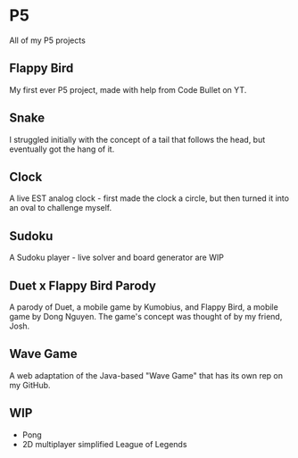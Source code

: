 # P5
All of my P5 projects

## Flappy Bird
My first ever P5 project, made with help from Code Bullet on YT.

## Snake
I struggled initially with the concept of a tail that follows the head, but eventually got the hang of it.

## Clock
A live EST analog clock - first made the clock a circle, but then turned it into an oval to challenge myself.

## Sudoku
A Sudoku player - live solver and board generator are WIP

## Duet x Flappy Bird Parody
A parody of Duet, a mobile game by Kumobius, and Flappy Bird, a mobile game by Dong Nguyen. The game's concept was thought of by my friend, Josh.

## Wave Game
A web adaptation of the Java-based "Wave Game" that has its own rep on my GitHub.

## WIP
- Pong
- 2D multiplayer simplified League of Legends
